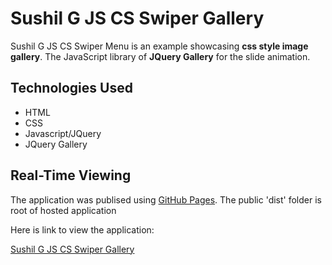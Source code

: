 # Sushil G JS CS Swiper Gallery

 Sushil G JS CS Swiper Menu is an example showcasing **css style image gallery**. The JavaScript library of **JQuery Gallery** for the slide animation.  

## Technologies Used

- HTML
- CSS
- Javascript/JQuery
- JQuery Gallery

## Real-Time Viewing

The application was publised using [GitHub Pages](https://pages.github.com/). The public 'dist' folder is root of hosted application

Here is link to view the application:

[Sushil G JS CS Swiper Gallery](https://susgupta.github.io/css_js_swiper/index.html)